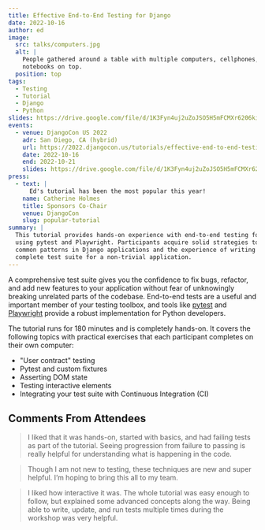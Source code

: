 ```yaml
---
title: Effective End-to-End Testing for Django
date: 2022-10-16
author: ed
image:
  src: talks/computers.jpg
  alt: |
    People gathered around a table with multiple computers, cellphones, and
    notebooks on top.
  position: top
tags:
  - Testing
  - Tutorial
  - Django
  - Python
slides: https://drive.google.com/file/d/1K3Fyn4uj2uZoJSO5H5mFCMXr6206kiNa/view
events:
  - venue: DjangoCon US 2022
    adr: San Diego, CA (hybrid)
    url: https://2022.djangocon.us/tutorials/effective-end-to-end-testing-for-django/
    date: 2022-10-16
    end: 2022-10-21
    slides: https://drive.google.com/file/d/1K3Fyn4uj2uZoJSO5H5mFCMXr6206kiNa/view
press:
  - text: |
      Ed's tutorial has been the most popular this year!
    name: Catherine Holmes
    title: Sponsors Co-Chair
    venue: DjangoCon
    slug: popular-tutorial
summary: |
  This tutorial provides hands-on experience with end-to-end testing for Django
  using pytest and Playwright. Participants acquire solid strategies to test
  common patterns in Django applications and the experience of writing a
  complete test suite for a non-trivial application.
---
```


A comprehensive test suite gives you the confidence to fix bugs, refactor, and
add new features to your application without fear of unknowingly breaking
unrelated parts of the codebase. End-to-end tests are a useful and important
member of your testing toolbox, and tools like [pytest](https://pytest.org) and
[Playwright](https://playwright.dev/) provide a robust implementation for Python
developers.

The tutorial runs for 180 minutes and is completely hands-on. It covers the
following topics with practical exercises that each participant completes on
their own computer:

- "User contract" testing
- Pytest and custom fixtures
- Asserting DOM state
- Testing interactive elements
- Integrating your test suite with Continuous Integration (CI)

## Comments From Attendees

> I liked that it was hands-on, started with basics, and had failing tests as
> part of the tutorial. Seeing progression from failure to passing is really
> helpful for understanding what is happening in the code.

> Though I am not new to testing, these techniques are new and super helpful.
> I’m hoping to bring this all to my team.

> I liked how interactive it was. The whole tutorial was easy enough to follow,
> but explained some advanced concepts along the way. Being able to write,
> update, and run tests multiple times during the workshop was very helpful.
